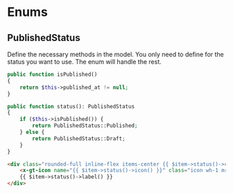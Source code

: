 # Enums

## PublishedStatus

Define the necessary methods in the model. You only need to define for the status you want
to use. The enum will handle the rest.


```php +torchlight-php
public function isPublished()
{
    return $this->published_at != null;
}

public function status(): PublishedStatus
{
    if ($this->isPublished()) {
        return PublishedStatus::Published;
    } else {
        return PublishedStatus::Draft;
    }
}
```

```html
<div class="rounded-full inline-flex items-center {{ $item->status()->color() }} txt-xs px-05 py-025">
    <x-gt-icon name="{{ $item->status()->icon() }}" class="icon wh-1 mr-025" />
    {{ $item->status()->label() }}
</div>
```

